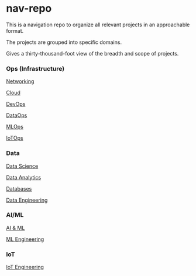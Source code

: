 # nav-repo

This is a navigation repo to organize all relevant projects in an approachable format.

The projects are grouped into specific domains.

Gives a thirty-thousand-foot view of the breadth and scope of projects.

### Ops (Infrastructure)
<a href= '#'>Networking</a>

<a href= '#'>Cloud</a>

<a href= '#'>DevOps</a>

<a href= '#'>DataOps</a>

<a href= '#'>MLOps</a>

<a href= '#'>IoTOps</a>

### Data
<a href= '#'>Data Science</a>

<a href= '#'>Data Analytics</a>

<a href= '#'>Databases</a>

<a href= '#'>Data Engineering</a>

### AI/ML
<a href= '#'>AI & ML</a>

<a href= '#'>ML Engineering</a>

### IoT
<a href= '#'>IoT Engineering</a>








